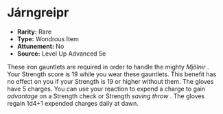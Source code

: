 # Járngreipr

- **Rarity:** Rare
- **Type:** Wondrous Item
- **Attunement:** No
- **Source:** Level Up Advanced 5e

These iron gauntlets are required in order to handle the mighty _Mjölnir_ . Your Strength score is 19 while you wear these gauntlets. This benefit has no effect on you if your Strength is 19 or higher without them. The gloves have 5 charges. You can use your reaction to expend a charge to gain _advantage_  on a Strength check or Strength _saving throw_ . The gloves regain 1d4+1 expended charges daily at dawn.
